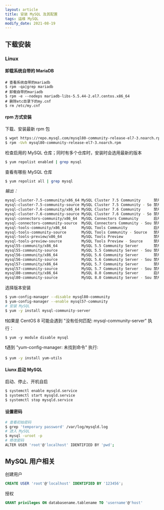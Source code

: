```yaml
---
layout: article
title: 安装 MySQL 及其配置
tags: 运维 MySQL
modify_date: 2021-08-19
---
```


## 下载安装
### Linux

#### 卸载系统自带的 MariaDB

```
# 查看系统自带的mariadb
$ rpm -qa|grep mariadb
# 卸载自带的mariadb
$ rpm -e --nodeps mariadb-libs-5.5.44-2.el7.centos.x86_64
# 删除etc目录下的my.cnf
$ rm /etc/my.cnf
```

#### rpm 方式安装

下载、安装最新 rpm 包

```bash
$ wget https://repo.mysql.com/mysql80-community-release-el7-3.noarch.rpm
$ rpm -Uvh mysql80-community-release-el7-3.noarch.rpm
```

检查启用的 MySQL 仓库；同时有多个仓库时，安装时会选用最新的版本

```bash
$ yum repolist enabled | grep mysql
```

查看有哪些 MySQL 仓库

```bash
$ yum repolist all | grep mysql
```
_输出：_
```bash
mysql-cluster-7.5-community/x86_64 MySQL Cluster 7.5 Community      禁用
mysql-cluster-7.5-community-source MySQL Cluster 7.5 Community - So 禁用
mysql-cluster-7.6-community/x86_64 MySQL Cluster 7.6 Community      禁用
mysql-cluster-7.6-community-source MySQL Cluster 7.6 Community - So 禁用
mysql-connectors-community/x86_64  MySQL Connectors Community       启用:    165
mysql-connectors-community-source  MySQL Connectors Community - Sou 禁用
mysql-tools-community/x86_64       MySQL Tools Community            启用:    115
mysql-tools-community-source       MySQL Tools Community - Source   禁用
mysql-tools-preview/x86_64         MySQL Tools Preview              禁用
mysql-tools-preview-source         MySQL Tools Preview - Source     禁用
mysql55-community/x86_64           MySQL 5.5 Community Server       禁用
mysql55-community-source           MySQL 5.5 Community Server - Sou 禁用
mysql56-community/x86_64           MySQL 5.6 Community Server       禁用
mysql56-community-source           MySQL 5.6 Community Server - Sou 禁用
mysql57-community/x86_64           MySQL 5.7 Community Server       禁用
mysql57-community-source           MySQL 5.7 Community Server - Sou 禁用
mysql80-community/x86_64           MySQL 8.0 Community Server       启用:    193
mysql80-community-source           MySQL 8.0 Community Server - Sou 禁用
```

选择版本安装

```bash
$ yum-config-manager --disable mysql80-community
$ yum-config-manager --enable mysql57-community
# 安装 MySQL
$ yum -y install mysql-community-server
```
❗️如果是 CentOS 8 可能会遇到 "没有任何匹配: mysql-community-server" 执行：

```
$ yum -y module disable mysql
```

❗️遇到 "yum-config-manager: 未找到命令" 执行:

```bash
$ yum -y install yum-utils
```

#### Liunx 启动 MySQL
启动、停止、开机自启
```bash
$ systemctl enable mysqld.service
$ systemctl start mysqld.service
$ systemctl stop mysqld.service
```
#### 设置密码

```bash
# 查看初始密码
$ grep 'temporary password' /var/log/mysqld.log
# 进入 MySQL
$ mysql -uroot -p
# 修改密码
ALTER USER 'root'@'localhost' IDENTIFIED BY 'pwd';
```

## MySQL 用户相关


创建用户
```sql
CREATE USER 'root'@'localhost' IDENTIFIED BY '123456';
```
授权
```sql
GRANT privileges ON databasename.tablename TO 'username'@'host'
```
